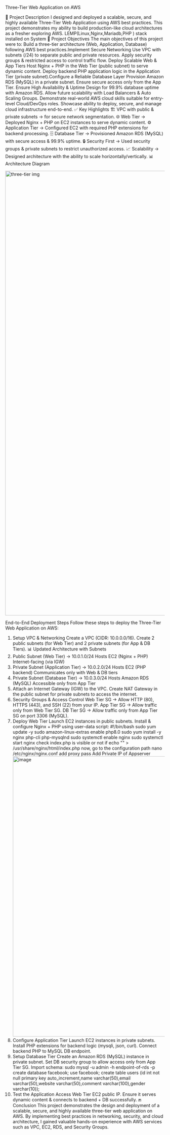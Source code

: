 Three-Tier Web Application on AWS

🔹 Project Description
    I designed and deployed a scalable, secure, and highly available Three-Tier Web Application using AWS best practices. This project demonstrates my ability to build production-like        cloud architectures as a fresher exploring AWS. LEMP(Linux,Nginx,Mariadb,PHP ) stack installed on System
 🎯 Project Objectives
    The main objectives of this project were to:
    Build a three-tier architecture (Web, Application, Database) following AWS best practices.Implement Secure Networking Use VPC with subnets (/24) to separate public and private            resources. Apply security groups & restricted access to control traffic flow. Deploy Scalable Web & App Tiers Host Nginx + PHP in the Web Tier (public subnet) to serve dynamic            content. Deploy backend PHP application logic in the Application Tier (private subnet).Configure a Reliable Database Layer Provision Amazon RDS (MySQL) in a private subnet.
    Ensure secure access only from the App Tier. Ensure High Availability & Uptime Design for 99.9% database uptime with Amazon RDS. Allow future scalability with Load Balancers & Auto       Scaling Groups.
    Demonstrate real-world AWS cloud skills suitable for entry-level Cloud/DevOps roles.
    Showcase ability to deploy, secure, and manage cloud infrastructure end-to-end.
    ✅ Key Highlights
    🏗 VPC with public & private subnets → for secure network segmentation.
    🌐 Web Tier → Deployed Nginx + PHP on EC2 instances to serve dynamic content.
    ⚙️ Application Tier → Configured EC2 with required PHP extensions for backend processing.
    🗄 Database Tier → Provisioned Amazon RDS (MySQL) with secure access & 99.9% uptime.
    🔒 Security First → Used security groups & private subnets to restrict unauthorized access.
    📈 Scalability → Designed architecture with the ability to scale horizontally/vertically.
    📊 Architecture Diagram

<img width="917" height="1399" alt="three-tier img" src="https://github.com/user-attachments/assets/d24904de-4cc4-4a89-bdc0-6a1a7c40a76f" />

End-to-End Deployment Steps
Follow these steps to deploy the Three-Tier Web Application on AWS:
1. Setup VPC & Networking
   Create a VPC (CIDR: 10.0.0.0/16).
   Create 2 public subnets (for Web Tier) and 2 private subnets (for App & DB Tiers).
📊 Updated Architecture with Subnets
1. Public Subnet (Web Tier) → 10.0.1.0/24 Hosts EC2 (Nginx + PHP) Internet-facing (via IGW)
2. Private Subnet (Application Tier) → 10.0.2.0/24 Hosts EC2 (PHP backend) Communicates only with Web & DB tiers
3. Private Subnet (Database Tier) → 10.0.3.0/24 Hosts Amazon RDS (MySQL)
Accessible only from App Tier
2.   Attach an Internet Gateway (IGW) to the VPC.
   Create NAT Gateway in the public subnet for private subnets to access the internet.
3. Security Groups & Access Control
   Web Tier SG → Allow HTTP (80), HTTPS (443), and SSH (22) from your IP.
   App Tier SG → Allow traffic only from Web Tier SG.
   DB Tier SG → Allow traffic only from App Tier SG on port 3306 (MySQL).
4. Deploy Web Tier
   Launch EC2 instances in public subnets.
   Install & configure Nginx + PHP using user-data script:
   #!/bin/bash
   sudo yum update -y
   sudo amazon-linux-extras enable php8.0
   sudo yum install -y nginx php-cli php-mysqlnd
   sudo systemctl enable nginx
   sudo systemctl start nginx
   check index.php is visible or not if
   echo "<?php phpinfo(); ?>" > /usr/share/nginx/html/index.php
   now, go to the configuration path nano /etc/nginx/nginx.conf add proxy pass Add Private IP of Appserver
   <img width="2844" height="882" alt="image" src="https://github.com/user-attachments/assets/1b99d27a-d03c-4d57-a84a-c5c1fd545021" />   
5. Configure Application Tier
   Launch EC2 instances in private subnets.
   Install PHP extensions for backend logic (mysqli, json, curl).
   Connect backend PHP to MySQL DB endpoint.
6. Setup Database Tier
   Create an Amazon RDS (MySQL) instance in private subnet.
   Set DB security group to allow access only from App Tier SG.
   Import schema:
   sudo mysql -u admin -h endpoint-of-rds -p
   create database facebook;
   use facebook;
   create table users (id int not null primary key auto_increment,name varchar(50),email varchar(50),website varchar(50),comment varchar(100),gender varchar(10));
7. Test the Application
   Access Web Tier EC2 public IP.
   Ensure it serves dynamic content & connects to backend + DB successfully.
🔚 Conclusion
This project demonstrates the design and deployment of a scalable, secure, and highly available three-tier web application on AWS. By implementing best practices in networking, security, and cloud architecture, I gained valuable hands-on experience with AWS services such as VPC, EC2, RDS, and Security Groups.
